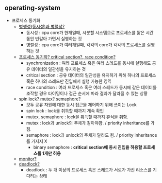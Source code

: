 ## operating-system
- 프로세스 동기화
  - [병행성(동시성)과 병렬성?](https://github.com/Suxxxxhyun/computer-science-archive/blob/main/os/part4/os-learning(1).md)
    - 동시성 : cpu core가 한개일때, 시분할 시스템으로 프로세스를 짧은 시간 동안 번갈아 가면서 실행하는 것
    - 병렬성 : cpu core가 여러개일때, 각각의 core가 각각의 프로세스를 실행하는 것
  - [프로세스 동기화? critical section?, race condition?](https://github.com/Suxxxxhyun/computer-science-archive/blob/main/os/part4/os-learning(2).md)
    - synchronization : 여러 프로세스 혹은 여러 스레드를 동시에 실행해도 공유 데이터의 일관성을 유지하는 것
    - critical section : 공유 데이터의 일관성을 유지하기 위해 하나의 프로세스 혹은 하나의 스레드만 진입해서 실행 가능한 영역
    - race condition : 여러 프로세스 혹은 여러 스레드가 동시에 같은 데이터를 조작할 경우 타이밍이나 접근 순서에 따라 결과가 달라질 수 있는 상황
  - [spin lock? mutex? semaphore?](https://github.com/Suxxxxhyun/computer-science-archive/blob/main/os/part4/os-learning(2).md)
    - 모두 공유 자원에 대한 동시 접근을 제어하기 위해 쓰이는 Lock 
    - spin lock : lock을 취득할 때까지 계속 확인
    - mutex, semaphore : lock을 취득할 때까지 휴식을 취함.
    - mutex : lock과 unlock의 주체가 같아야함. / priority inheritance를 가짐.
    - semaphore : lock과 unlock의 주체가 달라도 됨. / priority inheritance를 가지지 X
      - binary semaphore : **critical section에 동시 진입을 허용할 프로세스를 1개만 허용**
  - [monitor?](https://github.com/Suxxxxhyun/computer-science-archive/blob/main/os/part4/os-learning(3).md)
  - [deadlock?]()
    - deadlock : 두 개 이상의 프로세스 혹은 스레드가 서로가 가진 리소스를 기다리는 상태
